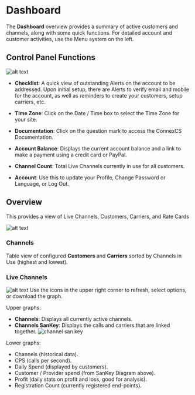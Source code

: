 # Dashboard

The **Dashboard** overview provides a summary of active customers and channels, along with some quick functions.
For detailed account and customer activities, use the Menu system on the left.  

## Control Panel Functions

![alt text][top of page]

+ **Checklist**: A quick view of outstanding Alerts on the account to be addressed. Upon initial setup, there are Alerts to verify email and mobile for the account, as well as reminders to create your customers, setup carriers, etc.

+ **Time Zone**: Click on the Date / Time box to select the Time Zone for your site.

+ **Documentation**: Click on the question mark to access the ConnexCS Documentation.

+ **Account Balance**: Displays the current account balance and a link to make a payment using a credit card or PayPal.

+ **Channel Count**: Total Live Channels currently in use for all customers.

+ **Account**: Use this to update your Profile, Change Password or Language, or Log Out.

## Overview

This provides a view of Live Channels, Customers, Carriers, and Rate Cards

![alt text][dashboard]

### Channels

Table view of configured **Customers** and **Carriers** sorted by Channels in Use (highest and lowest).

### Live Channels

![alt text][profit] Use the icons in the upper right corner to refresh, select options, or download the graph.

Upper graphs:

+ **Channels**: Displays all currently active channels.  
+ **Channels SanKey**: Displays the calls and carriers that are linked together.
![channel san key](/misc/img/dashboardchannelsankey.png)

Lower graphs:

+ Channels (historical data).
+ CPS (calls per second).
+ Daily Spend (displayed by customers).
+ Customer / Provider spend (from SanKey Diagram above).
+ Profit (daily stats on profit and loss, good for analysis).
+ Registration Count (currently registered end-points).

[top of page]: /misc/img/topofpage.png "Top of Page"
[dashboard]: /misc/img/dashboard.png "Dashboard"
[profit]: /misc/img/profit.png "Graph Actions"
<!--stackedit_data:
eyJoaXN0b3J5IjpbLTE4NDM0MTgyODBdfQ==
-->